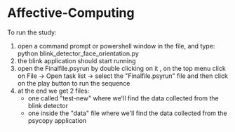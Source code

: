 # Affective-Computing

To run the study:

1. open a command prompt or powershell window in the file, and type: python blink_detector_face_orientation.py
2. the blink application should start running
3. open the Finalfile.psyrun by double clicking on it , on the top menu click on File -> Open task list -> select the "Finalfile.psyrun" file and then click on the play button to run the sequence
4. at the end we get 2 files:
     - one called "test-new" where we'll find the data collected from the blink detector
     - one inside the "data" file where we'll find the data collected from the psycopy application
       
